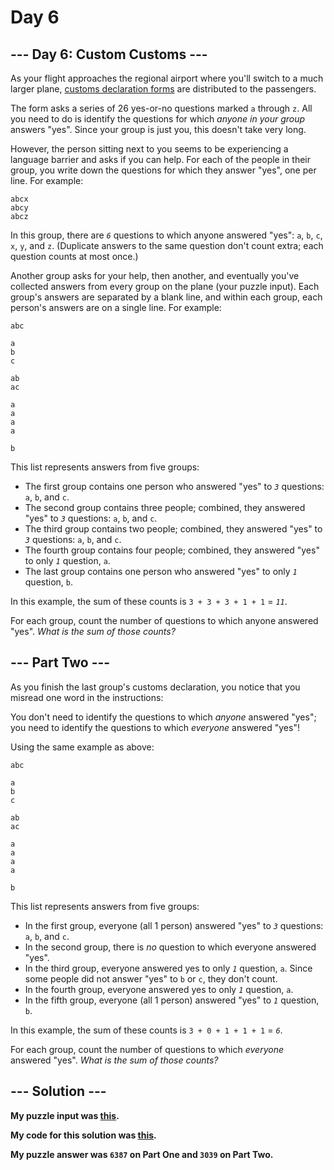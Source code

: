 
# Day 6

## --- Day 6: Custom Customs ---

As your flight approaches the regional airport where you'll switch to a much larger plane,  [customs declaration forms](https://en.wikipedia.org/wiki/Customs_declaration)  are distributed to the passengers.

The form asks a series of 26 yes-or-no questions marked  `a`  through  `z`. All you need to do is identify the questions for which  _anyone in your group_  answers "yes". Since your group is just you, this doesn't take very long.

However, the person sitting next to you seems to be experiencing a language barrier and asks if you can help. For each of the people in their group, you write down the questions for which they answer "yes", one per line. For example:

```
abcx
abcy
abcz

```

In this group, there are  _`6`_  questions to which anyone answered "yes":  `a`,  `b`,  `c`,  `x`,  `y`, and  `z`. (Duplicate answers to the same question don't count extra; each question counts at most once.)

Another group asks for your help, then another, and eventually you've collected answers from every group on the plane (your puzzle input). Each group's answers are separated by a blank line, and within each group, each person's answers are on a single line. For example:

```
abc

a
b
c

ab
ac

a
a
a
a

b

```

This list represents answers from five groups:

-   The first group contains one person who answered "yes" to  _`3`_  questions:  `a`,  `b`, and  `c`.
-   The second group contains three people; combined, they answered "yes" to  _`3`_  questions:  `a`,  `b`, and  `c`.
-   The third group contains two people; combined, they answered "yes" to  _`3`_  questions:  `a`,  `b`, and  `c`.
-   The fourth group contains four people; combined, they answered "yes" to only  _`1`_  question,  `a`.
-   The last group contains one person who answered "yes" to only  _`1`_  question,  `b`.

In this example, the sum of these counts is  `3 + 3 + 3 + 1 + 1`  =  _`11`_.

For each group, count the number of questions to which anyone answered "yes".  _What is the sum of those counts?_


## --- Part Two ---

As you finish the last group's customs declaration, you notice that  you misread one word  in the instructions:

You don't need to identify the questions to which  _anyone_  answered "yes"; you need to identify the questions to which  _everyone_  answered "yes"!

Using the same example as above:

```
abc

a
b
c

ab
ac

a
a
a
a

b

```

This list represents answers from five groups:

-   In the first group, everyone (all 1 person) answered "yes" to  _`3`_  questions:  `a`,  `b`, and  `c`.
-   In the second group, there is  _no_  question to which everyone answered "yes".
-   In the third group, everyone answered yes to only  _`1`_  question,  `a`. Since some people did not answer "yes" to  `b`  or  `c`, they don't count.
-   In the fourth group, everyone answered yes to only  _`1`_  question,  `a`.
-   In the fifth group, everyone (all 1 person) answered "yes" to  _`1`_  question,  `b`.

In this example, the sum of these counts is  `3 + 0 + 1 + 1 + 1`  =  _`6`_.

For each group, count the number of questions to which  _everyone_  answered "yes".  _What is the sum of those counts?_



## --- Solution ---

**My puzzle input was [this](input.txt).**


**My code for this solution was [this](main.py).**


**My puzzle answer was  `6387` on Part One and `3039` on Part Two.**